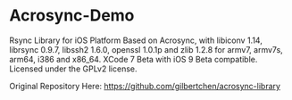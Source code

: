 # Acrosync-Demo
Rsync Library for iOS Platform
Based on Acrosync, with libiconv 1.14, librsync 0.9.7, libssh2 1.6.0, openssl 1.0.1p and zlib 1.2.8 for armv7, armv7s, arm64, i386 and x86_64.
XCode 7 Beta with iOS 9 Beta compatible.
Licensed under the GPLv2 license.

Original Repository Here:
https://github.com/gilbertchen/acrosync-library
